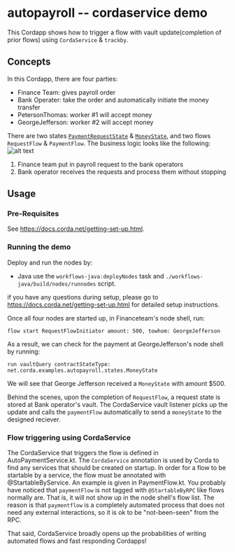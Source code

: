 # autopayroll -- cordaservice demo

This Cordapp shows how to trigger a flow with vault update(completion of prior flows) using `CordaService` & `trackby`.

## Concepts

In this Cordapp, there are four parties:
 - Finance Team: gives payroll order
 - Bank Operater: take the order and automatically initiate the money transfer
 - PetersonThomas: worker #1 will accept money
 - GeorgeJefferson: worker #2 will accept money

There are two states [`PaymentRequestState`](https://github.com/corda/samples-java/blob/master/feature-specific-cordapps/cordaservice-autopayroll/contracts/src/main/java/net/corda/examples/autopayroll/states/PaymentRequestState.java#L20-L24) & [`MoneyState`](https://github.com/corda/samples-java/blob/master/feature-specific-cordapps/cordaservice-autopayroll/contracts/src/main/java/net/corda/examples/autopayroll/states/MoneyState.java#L23-L26), and two flows `RequestFlow` & `PaymentFlow`. The business logic looks like the following:
![alt text](https://github.com/corda/samples/blob/add-samples/autopayroll-CordaService/webpic/Business%20Logic.png)

1. Finance team put in payroll request to the bank operators
2. Bank operator receives the requests and process them without stopping


## Usage


### Pre-Requisites

See https://docs.corda.net/getting-set-up.html.


### Running the demo

Deploy and run the nodes by:

- Java use the `workflows-java:deployNodes` task and `./workflows-java/build/nodes/runnodes` script.


if you have any questions during setup, please go to https://docs.corda.net/getting-set-up.html for detailed setup instructions.

Once all four nodes are started up, in Financeteam's node shell, run:
```
flow start RequestFlowInitiator amount: 500, towhom: GeorgeJefferson
```
As a result, we can check for the payment at GeorgeJefferson's node shell by running:
```
run vaultQuery contractStateType: net.corda.examples.autopayroll.states.MoneyState
```
We will see that George Jefferson received a `MoneyState` with amount $500.

Behind the scenes, upon the completion of `RequestFlow`, a request state is stored at Bank operator's vault. The CordaService vault listener picks up the update and calls the `paymentFlow` automatically to send a `moneyState` to the designed reciever.

### Flow triggering using CordaService

The CordaService that triggers the flow is defined in AutoPaymentService.kt. The `CordaService` annotation is used by Corda to find any services that should be created on startup. In order for a flow to be startable by a service, the flow must be annotated with @StartableByService. An example is given in PaymentFlow.kt.
You probably have noticed that `paymentFlow` is not tagged with `@StartableByRPC` like flows normally are. That is, it will not show up in the node shell's flow list. The reason is that `paymentflow` is a completely automated process that does not need any external interactions, so it is ok to be "not-been-seen" from the RPC.

That said, CordaService broadly opens up the probabilities of writing automated flows and fast responding Cordapps!
